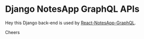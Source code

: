 # Django NotesApp GraphQL APIs 

Hey this Django back-end is used by [React-NotesApp-GraphQL](https://github.com/RajeshJ3/React-NotesApp-GraphQL).

Cheers